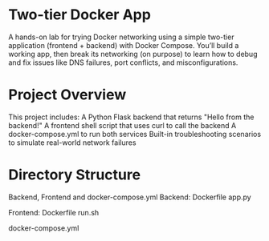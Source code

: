 # Two-tier Docker App

A hands-on lab for trying Docker networking using a simple two-tier application (frontend + backend) with Docker Compose.
You’ll build a working app, then break its networking (on purpose) to learn how to debug and fix issues like DNS failures, port conflicts, and misconfigurations.

# Project Overview
This project includes:
A Python Flask backend that returns "Hello from the backend!"
A frontend shell script that uses curl to call the backend
A docker-compose.yml to run both services
Built-in troubleshooting scenarios to simulate real-world network failures

# Directory Structure
Backend, Frontend and docker-compose.yml
Backend:
Dockerfile
app.py

Frontend:
Dockerfile
run.sh

docker-compose.yml
